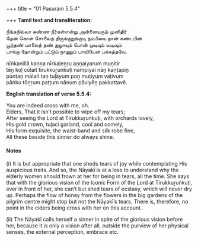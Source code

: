 +++
title = "01 Pasuram 5.5.4"

+++
**Tamil text and transliteration:**

நீங்கநில்லா கண்ண நீர்கள்என்று அன்னையரும் முனிதிர்  
தேன் கொள் சோலைத் திருக்குறுங்குடி நம்பியை நான் கண்டபின்  
பூந்தண் மாலைத் தண் துழாயும் பொன் முடியும் வடிவும்  
பாங்கு தோன்றும் பட்டும் நாணும் பாவியேன் பக்கத்தவே.

nīṅkanillā kaṇṇa nīrkaḷeṉṟu aṉṉaiyarum muṉitir  
tēṉ koḷ cōlait tirukkuṟuṅkuṭi nampiyai nāṉ kaṇṭapiṉ  
pūntaṇ mālait taṇ tuḻāyum poṉ muṭiyum vaṭivum  
pāṅku tōṉṟum paṭṭum nāṇum pāviyēṉ pakkattavē.

**English translation of verse 5.5.4:**

You are indeed cross with me, oh.  
Elders, That it isn’t possible to wipe off my tears;  
After seeing the Lord at Tirukkuṟuṅkuṭi, with orchards lovely,  
His gold crown, tuḷaci garland, cool and comely,  
His form exquisite, the waist-band and silk robe fine,  
All these beside this sinner do always shine.

#### Notes

\(i\) It is but appropriate that one sheds tears of joy while contemplating His auspicious traits. And so, the Nāyakī is at a loss to understand why the elderly women should frown at her for being in tears, all the time. She says that with the glorious vision of the Iconic Form of the Lord at Tirukkuṟuṅkuṭi, ever in front of her, she can’t but shed tears of ecstasy, which will never dry up. Perhaps the flow of honey from the flowers in the big gardens of the pilgrim centre might stop but not the Nāyakī’s tears. There is, therefore, no point in the ciders being cross with her on this account.

\(ii\) The Nāyakī calls herself a sinner in spite of the glorious vision before her, because it is only a vision after all, outside the purview of her physical senses, the external perception, embrace etc.


